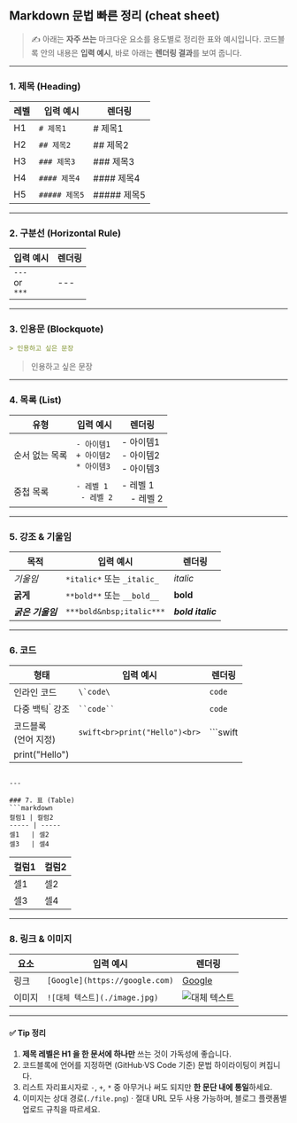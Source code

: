 ## Markdown 문법 빠른 정리 (cheat sheet)

> ✍️ 아래는 **자주 쓰는** 마크다운 요소를 용도별로 정리한 표와 예시입니다.
> 코드블록 안의 내용은 **입력 예시**, 바로 아래는 **렌더링 결과**를 보여 줍니다.

---

### 1. 제목 (Heading)

| 레벨 | 입력 예시       | 렌더링       |
| -- | ----------- | --------- |
| H1 | `# 제목1`     | # 제목1     |
| H2 | `## 제목2`    | ## 제목2    |
| H3 | `### 제목3`   | ### 제목3   |
| H4 | `#### 제목4`  | #### 제목4  |
| H5 | `##### 제목5` | ##### 제목5 |

---

### 2. 구분선 (Horizontal Rule)

| 입력 예시                | 렌더링 |
| -------------------- | --- |
| `---`<br>or<br>`***` | --- |

---

### 3. 인용문 (Blockquote)

```markdown
> 인용하고 싶은 문장
```

> 인용하고 싶은 문장

---

### 4. 목록 (List)

| 유형       | 입력 예시                            | 렌더링                        |
| -------- | -------------------------------- | -------------------------- |
| 순서 없는 목록 | `- 아이템1`<br>`+ 아이템2`<br>`* 아이템3` | - 아이템1<br>- 아이템2<br>- 아이템3 |
| 중첩 목록    | `- 레벨 1`<br>  `- 레벨 2`           | - 레벨 1<br> - 레벨 2          |

---

### 5. 강조 & 기울임

| 목적           | 입력 예시                    | 렌더링               |
| ------------ | ------------------------ | ----------------- |
| *기울임*        | `*italic*` 또는 `_italic_` | *italic*          |
| **굵게**       | `**bold**` 또는 `__bold__` | **bold**          |
| ***굵은 기울임*** | `***bold&nbsp;italic***` | ***bold italic*** |

---

### 6. 코드

| 형태                    | 입력 예시                                    | 렌더링         |
| --------------------- | ---------------------------------------- | ----------- |
| 인라인 코드                | ``\`code\``                              | `code`      |
| 다중 백틱<sup>\`</sup> 강조 | ` ``code`` `                             | `code`      |
| 코드블록<br>(언어 지정)       | <pre>`swift<br>print("Hello")<br>`</pre> | \`\`\`swift |
| print("Hello")        |                                          |             |

````|

---

### 7. 표 (Table)
```markdown
컬럼1 | 컬럼2
----- | -----
셀1   | 셀2
셀3   | 셀4
````

| 컬럼1 | 컬럼2 |
| --- | --- |
| 셀1  | 셀2  |
| 셀3  | 셀4  |

---

### 8. 링크 & 이미지

| 요소  | 입력 예시                          | 렌더링                          |
| --- | ------------------------------ | ---------------------------- |
| 링크  | `[Google](https://google.com)` | [Google](https://google.com) |
| 이미지 | `![대체 텍스트](./image.jpg)`       | ![대체 텍스트](./image.jpg)       |

---

#### ✅ Tip 정리

1. **제목 레벨은 H1 을 한 문서에 하나만** 쓰는 것이 가독성에 좋습니다.
2. 코드블록에 언어를 지정하면 (GitHub·VS Code 기준) 문법 하이라이팅이 켜집니다.
3. 리스트 자리표시자로 `-`, `+`, `*` 중 아무거나 써도 되지만 **한 문단 내에 통일**하세요.
4. 이미지는 상대 경로(`./file.png`) · 절대 URL 모두 사용 가능하며, 블로그 플랫폼별 업로드 규칙을 따르세요.
